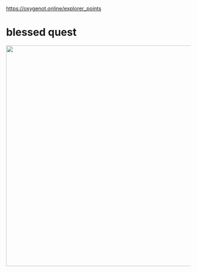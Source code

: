 https://oxygenot.online/explorer_points

# blessed quest
<img src="./blessed%20quest%20explorer%20point.png" width="1000" height="600">
